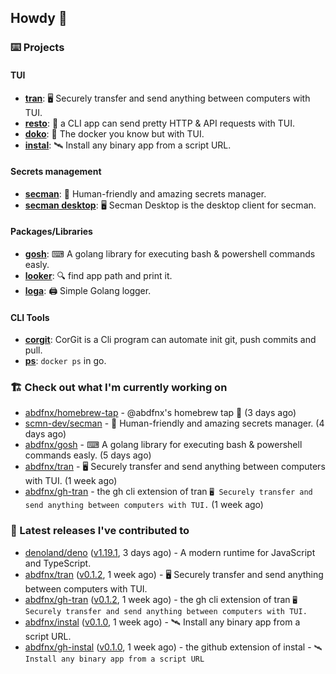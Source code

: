 ## Howdy 👋

### ⌨️ Projects

#### TUI

- [**tran**](https://github.com/abdfnx/tran): 🖥 Securely transfer and send anything between computers with TUI.
- [**resto**](https://github.com/abdfnx/resto): 🔗 a CLI app can send pretty HTTP & API requests with TUI.
- [**doko**](https://github.com/abdfnx/doko): 🐳 The docker you know but with TUI.
- [**instal**](https://github.com/abdfnx/instal): 🛰️ Install any binary app from a script URL.

#### Secrets management

- [**secman**](https://github.com/scmn-dev/secman): 👊 Human-friendly and amazing secrets manager.
- [**secman desktop**](https://github.com/scmn-dev/desktop): 🖥️ Secman Desktop is the desktop client for secman.

#### Packages/Libraries

- [**gosh**](https://github.com/abdfnx/gosh): ⌨ A golang library for executing bash & powershell commands easly.
- [**looker**](https://github.com/abdfnx/looker): 🔍 find app path and print it.
- [**loga**](https://github.com/abdfnx/loga): 🖨️ Simple Golang logger.

#### CLI Tools

- [**corgit**](https://github.com/abdfnx/corgit): CorGit is a Cli program can automate init git, push commits and pull.
- [**ps**](https://github.com/scmn-dev/ps): `docker ps` in go.

### 🏗️ Check out what I'm currently working on


- [abdfnx/homebrew-tap](https://github.com/abdfnx/homebrew-tap) - @abdfnx&#39;s homebrew tap 🍺 (3 days ago)
- [scmn-dev/secman](https://github.com/scmn-dev/secman) - 👊 Human-friendly and amazing secrets manager. (4 days ago)
- [abdfnx/gosh](https://github.com/abdfnx/gosh) - ⌨ A golang library for executing bash &amp; powershell commands easly. (5 days ago)
- [abdfnx/tran](https://github.com/abdfnx/tran) - 🖥 Securely transfer and send anything between computers with TUI. (1 week ago)
- [abdfnx/gh-tran](https://github.com/abdfnx/gh-tran) - the gh cli extension of tran `🖥 Securely transfer and send anything between computers with TUI.` (1 week ago)

### 🔭 Latest releases I've contributed to

- [denoland/deno](https://github.com/denoland/deno) ([v1.19.1](https://github.com/denoland/deno/releases/tag/v1.19.1), 3 days ago) - A modern runtime for JavaScript and TypeScript.
- [abdfnx/tran](https://github.com/abdfnx/tran) ([v0.1.2](https://github.com/abdfnx/tran/releases/tag/v0.1.2), 1 week ago) - 🖥 Securely transfer and send anything between computers with TUI.
- [abdfnx/gh-tran](https://github.com/abdfnx/gh-tran) ([v0.1.2](https://github.com/abdfnx/gh-tran/releases/tag/v0.1.2), 1 week ago) - the gh cli extension of tran `🖥 Securely transfer and send anything between computers with TUI.`
- [abdfnx/instal](https://github.com/abdfnx/instal) ([v0.1.0](https://github.com/abdfnx/instal/releases/tag/v0.1.0), 1 week ago) - 🛰 Install any binary app from a script URL.
- [abdfnx/gh-instal](https://github.com/abdfnx/gh-instal) ([v0.1.0](https://github.com/abdfnx/gh-instal/releases/tag/v0.1.0), 1 week ago) - the github extension of instal - `🛰️ Install any binary app from a script URL`
